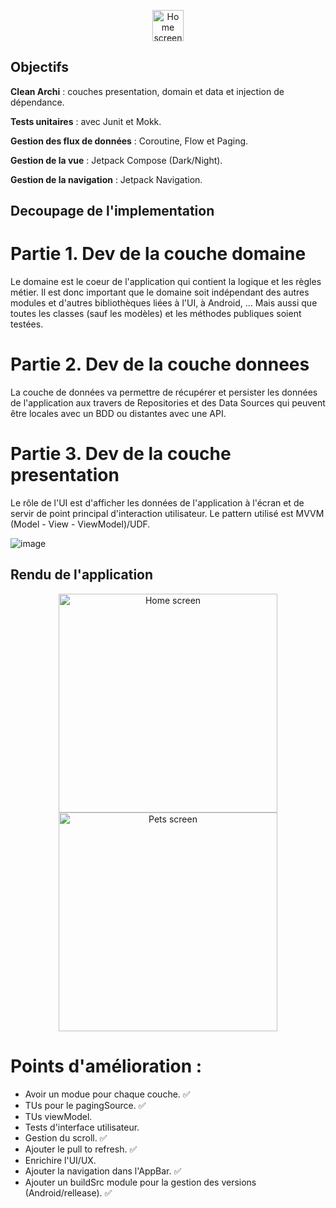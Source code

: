 <p align="center">
  <img src="https://github.com/selmanon/BluePets/assets/2206036/3289251a-5ec3-45b1-b9a4-f4b36c97c1e6" width="50" title="Home screen">
</p>

## Objectifs

**Clean Archi** : couches presentation, domain et data et injection de dépendance.

**Tests unitaires** : avec Junit et Mokk.

**Gestion des flux de données** : Coroutine, Flow et Paging.

**Gestion de la vue** : Jetpack Compose (Dark/Night).

**Gestion de la navigation** : Jetpack Navigation.


## Decoupage de l'implementation

# Partie 1. Dev de la couche domaine

Le domaine est le coeur de l'application qui contient la logique et les règles métier. Il est donc important que le domaine soit indépendant des autres modules et d'autres bibliothèques liées à l'UI, à Android, ... Mais aussi que toutes les classes (sauf les modèles) et les méthodes publiques soient testées.

# Partie 2. Dev de la couche donnees
La couche de données va permettre de récupérer et persister les données de l'application aux travers de Repositories et des Data Sources qui peuvent être locales avec un BDD ou distantes avec une API.

# Partie 3. Dev de la couche presentation
Le rôle de l'UI est d'afficher les données de l'application à l'écran et de servir de point principal d'interaction utilisateur. Le pattern utilisé est MVVM (Model - View - ViewModel)/UDF.

![image](https://github.com/selmanon/composeCleanArch/assets/2206036/6d5d69e3-8a1b-4ff0-ac7d-ccd5e1df9fad)

## Rendu de l'application
<p align="center">
  <img src="https://github.com/selmanon/composeCleanArch/blob/master/screenshoots/pets_home.png" width="350" title="Home screen">
  <img src="https://github.com/selmanon/composeCleanArch/blob/master/screenshoots/pet_details.png" width="350" alt="Pets screen">
</p>


# Points d'amélioration :
- Avoir un modue pour chaque couche. ✅
- TUs pour le pagingSource. ✅
- TUs viewModel.
- Tests d'interface utilisateur.
- Gestion du scroll. ✅
- Ajouter le pull to refresh. ✅
- Enrichire l'UI/UX.
- Ajouter la navigation dans l'AppBar. ✅
- Ajouter un buildSrc module pour la gestion des versions (Android/rellease). ✅
